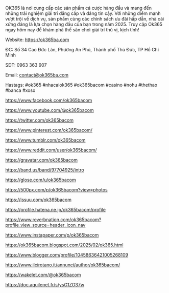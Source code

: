 OK365 là nơi cung cấp các sản phẩm cá cược hàng đầu và mang đến những trải nghiệm giải trí đẳng cấp và đáng tin cậy. Với những điểm mạnh vượt trội về dịch vụ, sản phẩm cùng các chính sách ưu đãi hấp dẫn, nhà cái xứng đáng là lựa chọn hàng đầu của bạn trong năm 2025. Truy cập Ok365 ngay hôm nay để khám phá thế sân chơi giải trí thú vị, kịch tính!

Website: https://ok365ba.com

ĐC: Số 34 Cao Đức Lân, Phường An Phú, Thành phố Thủ Đức, TP Hồ Chí Minh

SĐT: 0963 363 907

Email: contact@ok365ba.com

Hastags: #ok365 #nhacaiok365 #ok365bacom #casino #nohu #thethao #banca #xoso


https://www.facebook.com/ok365bacom

https://www.youtube.com/@ok365bacom

https://twitter.com/ok365bacom

https://www.pinterest.com/ok365bacom/

https://www.tumblr.com/ok365bacom

https://www.reddit.com/user/ok365bacom/

https://gravatar.com/ok365bacom

https://band.us/band/97704925/intro

https://glose.com/u/ok365bacom

https://500px.com/p/ok365bacom?view=photos

https://issuu.com/ok365bacom

https://profile.hatena.ne.jp/ok365bacom/profile

https://www.reverbnation.com/ok365bacom?profile_view_source=header_icon_nav

https://www.instapaper.com/p/ok365bacom

https://ok365bacom.blogspot.com/2025/02/ok365.html

https://www.blogger.com/profile/10458636421005268109

https://www.ilcirotano.it/annunci/author/ok365bacom/

https://wakelet.com/@ok365bacom

https://doc.aquilenet.fr/s/ysG1ZO37w